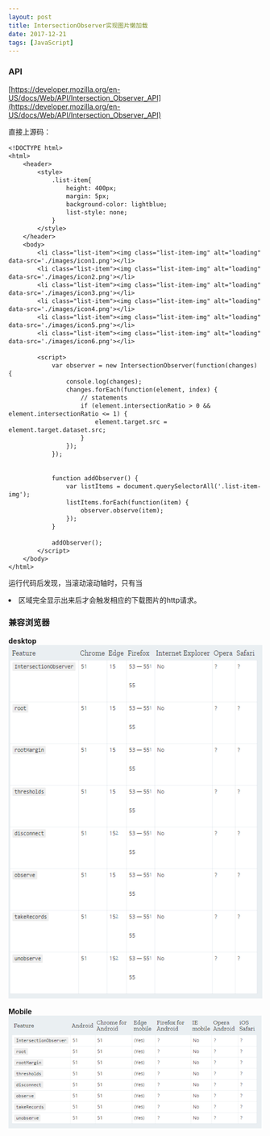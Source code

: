 ```yaml
---
layout: post
title: IntersectionObserver实现图片懒加载
date: 2017-12-21
tags: [JavaScript]
---
```


### API

[https://developer.mozilla.org/en-US/docs/Web/API/Intersection_Observer_API](https://developer.mozilla.org/en-US/docs/Web/API/Intersection_Observer_API)

直接上源码：
```
<!DOCTYPE html>
<html>
    <header>
        <style>
            .list-item{
                height: 400px;
                margin: 5px;
                background-color: lightblue;
                list-style: none;
            }
        </style>
    </header>
    <body>
        <li class="list-item"><img class="list-item-img" alt="loading" data-src='./images/icon1.png'></li>
        <li class="list-item"><img class="list-item-img" alt="loading" data-src='./images/icon2.png'></li>
        <li class="list-item"><img class="list-item-img" alt="loading" data-src='./images/icon3.png'></li>
        <li class="list-item"><img class="list-item-img" alt="loading" data-src='./images/icon4.png'></li>
        <li class="list-item"><img class="list-item-img" alt="loading" data-src='./images/icon5.png'></li>
        <li class="list-item"><img class="list-item-img" alt="loading" data-src='./images/icon6.png'></li>

        <script>
            var observer = new IntersectionObserver(function(changes) {
                console.log(changes);
                changes.forEach(function(element, index) {
                    // statements
                    if (element.intersectionRatio > 0 && element.intersectionRatio <= 1) {
                        element.target.src = element.target.dataset.src;
                    }
                });
            });


            function addObserver() {
                var listItems = document.querySelectorAll('.list-item-img');
                listItems.forEach(function(item) {
                    observer.observe(item);
                });
            }

            addObserver();
        </script>
    </body>
</html>
```

运行代码后发现，当滚动滚动轴时，只有当<li>区域完全显示出来后才会触发相应的下载图片的http请求。

### 兼容浏览器

**desktop**
![](/images/posts/lazyloading/1-1.png)

**Mobile**
![](/images/posts/lazyloading/1-2.png)